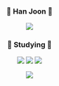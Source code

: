 <div align="center">
 
### 🎈 Han Joon 🎈
 
 <p>
<a href="https://www.instagram.com/hanjoon87/"><img src="https://img.shields.io/badge/Instagram-E4405F?style=flat-square&logo=Instagram&logoColor=white"></a></p>
 
### 📖 Studying 📖<br>
<p>
<img src="https://img.shields.io/badge/Python-3776AB?style=flat-square&logo=Python&logoColor=white">
<img src="https://img.shields.io/badge/JavaScript-F7DF1E?style=flat-square&logo=JavaScript&logoColor=white">
<img src="https://img.shields.io/badge/Node.js-339933?style=flat-square&logo=Node.js&logoColor=white">
</p>
<img src="https://github-readme-stats.vercel.app/api/top-langs/?username=apnalkkamkkamhanjoon&&theme=dracula&exclude_repo=Computer-Science-Engineering&layout=compact&langs_count=10"/>

</div>
